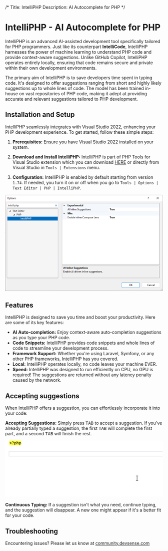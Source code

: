 /*
Title: IntelliPHP
Description: AI Autocomplete for PHP
*/

# IntelliPHP - AI Autocomplete for PHP

IntelliPHP is an advanced AI-assisted development tool specifically tailored for PHP programmers. Just like its counterpart **IntelliCode**, IntelliPHP harnesses the power of machine learning to understand PHP code and provide context-aware suggestions. Unlike GitHub Copilot, IntelliPHP operates entirely locally, ensuring that code remains secure and private within their own development environments.

The primary aim of IntelliPHP is to save developers time spent in typing code. It's designed to offer suggestions ranging from short and highly likely suggestions up to whole lines of code. The model has been trained in-house on vast repositories of PHP code, making it adept at providing accurate and relevant suggestions tailored to PHP development.

## Installation and Setup

IntelliPHP seamlessly integrates with Visual Studio 2022, enhancing your PHP development experience. To get started, follow these simple steps:

1. **Prerequisites:** Ensure you have Visual Studio 2022 installed on your system.

2. **Download and Install IntelliPHP:** IntelliPHP is part of PHP Tools for Visual Studio extension which you can download [HERE](https://www.devsense.com/en/download) or directly from Visual Studio in `Tools | Extensions` menu.

3. **Configuration:** IntelliPHP is enabled by default starting from version `1.74`. If needed, you turn it on or off when you go to `Tools | Options | Text Editor | PHP | IntelliPHP`.

![Enable IntelliPHP in Visual Studio Options](imgs/intelliphp-options.png)

## Features

IntelliPHP is designed to save you time and boost your productivity. Here are some of its key features:

- **AI Auto-completion:** Enjoy context-aware auto-completion suggestions as you type your PHP code.
- **Code Snippets:** IntelliPHP provides code snippets and whole lines of code to streamline your development process.
- **Framework Support:** Whether you're using Laravel, Symfony, or any other PHP frameworks, IntelliPHP has you covered.
- **Local:** IntelliPHP operates locally, no code leaves your machine EVER.
- **Speed:** IntelliPHP was designed to run efficiently on CPU, no GPU is required! The suggestions are returned without any latency penalty caused by the network.

## Accepting suggestions

When IntelliPHP offers a suggestion, you can effortlessly incorporate it into your code:

**Accepting Suggestions:** Simply press <kbd>TAB</kbd> to accept a suggestion. If you've already partially typed a suggestion, the first <kbd>TAB</kbd> will complete the first part, and a second <kbd>TAB</kbd> will finish the rest.

![Alt text](imgs/intelliphp-sample.gif)

**Continuous Typing:** If a suggestion isn't what you need, continue typing, and the suggestion will disappear. A new one might appear if it's a better fit for your code.

## Troubleshooting

Encountering issues? Please let us know at [community.devsense.com](https://community.devsense.com)
